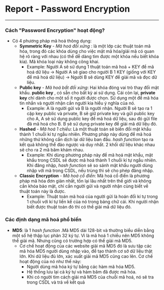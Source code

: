 # Report - Password Encryption
---
### Cách "Password Encryption" hoạt động?
  - Có 4 phương pháp mã hoá thông dụng:
    - **Symmetric Key** - *Mã hoá đối xứng* : là một lớp các thuật toán mã hóa, trong đó các khóa dùng cho việc mật mã hóa/giải mã có quan hệ rõ ràng với nhau (có thể dễ dàng tìm được một khóa nếu biết khóa kia). Mã khóa loại này không công khai.
      - Example: Người A sẽ sử dụng 1 thuật toán mã hoá + KEY để mã hoá dữ liệu -> Người A sẽ giao cho người B 1 KEY (giống với KEY để mã hoá dữ liệu) -> Người B sẽ dùng KEY để giải mã và đọc dữ liệu.
    - **Public key** - *Mã hoá bất đối xứng*: Hai khóa đóng vai trò thay đổi mật khẩu. **public key** , có sẵn cho bất kỳ ai sử dụng. Cái còn lại, **private key** chỉ dành cho một số ít người được chọn. Sử dụng một để mã hóa tin nhắn và người nhận cần người kia hiểu ý nghĩa của nó.
      - Example: A là người gửi và B là người nhận. Người B sẽ tạo ra 1 cặp key public và private, B sẽ giữ private key và gửi public key cho A, A sẽ sử dụng public key để mã hoá dữ liệu, sau đó gửi file đã mã hoá cho B. B sẽ sử dụng private key để giải mã dữ liệu đó.
    - **Hashed** - *Mã hoá 1 chiều*: Là một thuật toán sẽ biến đổi mật khẩu thành 1 chuỗi kí tự ngẫu nhiên. Phương pháp này dùng để mã hoá những thứ không cần dịch lại dữ liệu ban đầu. *hash function* tạo ra kết quả không thể đảo ngược và duy nhất. 2 khối dữ liệu khác nhau sẽ cho ra 2 mã băm khám nhau.
      - Example: Khi dùng phương pháp này để mã hoá mật khẩu, mật khẩu trong CSDL sẽ được mã hoá thành 1 chuỗi kí tự ngẫu nhiên. Khi đăng nhập, *hash function* sẽ so sánh mật khẩu người dùng nhập với mã trong CSDL, nếu trùng thì sẽ cho phép đăng nhập.
    - **Classic Encryption** - *Mã hoá cổ điển*: Mã hoá cổ điển là phương pháp mã hóa đơn giản nhất, tồn lại lâu nhất trên thế giới và không cần khóa bảo mật, chỉ cần người gửi và người nhận cùng biết về thuật toán này là được.
      - Example: Thuật toán mã hoá của người gửi là hoán đổi kí tự trong 1 chuỗi với kí tự liền kề của nó trong bảng chữ cái. Khi người nhận biết được thuật toán đó thì có thể giải mã dữ liệu đó. 
### Các định dạng mã hoá phổ biến
  - **MD5**: là 1 *hash function* .Mã MD5 dài 128-bit và thường biểu diễn bằng một số hệ thập lục phân 32 ký tự. Vì là mã hoá 1 chiều nên MD5 không thể giải mã. Nhưng cũng có trường hợp có thể giải mã MD5.
    - Cơ chế hoạt động của các website giải mã MD5 đó là sưu tập các mã hóa MD5 người dùng nhập vào, để tạo thành cơ sở dữ liệu thật lớn. Khi dữ liệu đủ lớn, xác xuất giải mã MD5 cũng cao lên. Cơ chế hoạt động của nó như thế này:
      - Người dùng mã hóa ký tự bằng các hàm mã hóa MD5.
      - Hệ thống lưu lại cả ký tự và hàm băm đã được mã hóa.
      - Khi có người tìm cách giải mã MD5 của chuỗi mã hoá, nó sẽ tra trong CSDL và trả về kết quả
